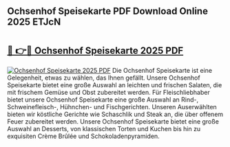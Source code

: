 ## Ochsenhof Speisekarte PDF Download Online 2025 ETJcN

# <h2><a href="http://gc7i7m.nevu.top/?p=Ochsenhof+Speisekarte">🔗 👉🔴 Ochsenhof Speisekarte 2025 PDF</a></h2>

[![Ochsenhof Speisekarte 2025 PDF](https://i.imgur.com/dBaPXMq.png)](http://gc7i7m.nevu.top/?p=Ochsenhof+Speisekarte)
Die Ochsenhof Speisekarte ist eine Gelegenheit, etwas zu wählen, das Ihnen gefällt. Unsere Ochsenhof Speisekarte bietet eine große Auswahl an leichten und frischen Salaten, die mit frischem Gemüse und Obst zubereitet werden. Für Fleischliebhaber bietet unsere Ochsenhof Speisekarte eine große Auswahl an Rind-, Schweinefleisch-, Hühnchen- und Fischgerichten. Unseren Auserwählten bieten wir köstliche Gerichte wie Schaschlik und Steak an, die über offenem Feuer zubereitet werden. Unsere Ochsenhof Speisekarte bietet eine große Auswahl an Desserts, von klassischen Torten und Kuchen bis hin zu exquisiten Crème Brûlée und Schokoladenpyramiden.
